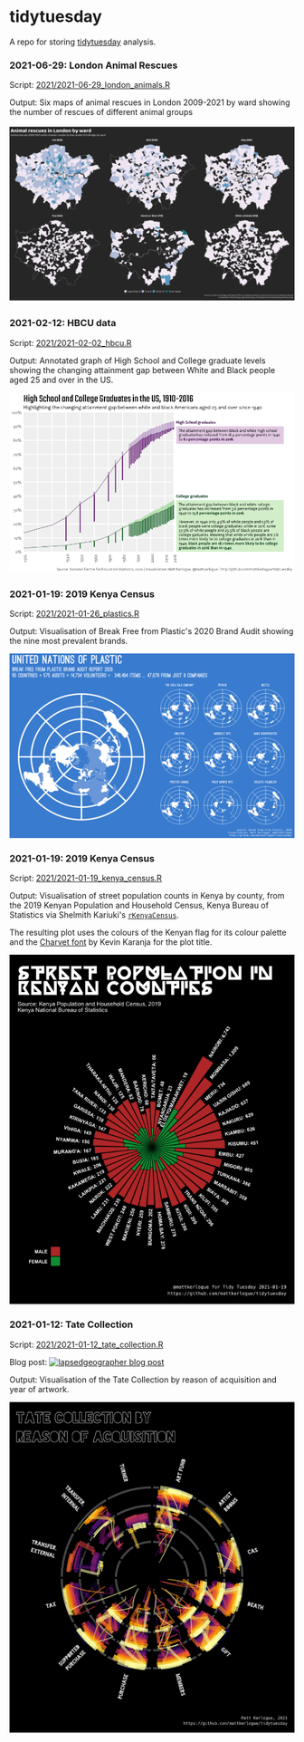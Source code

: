 # tidytuesday
A repo for storing [tidytuesday](https://github.com/rfordatascience/tidytuesday) analysis.

### 2021-06-29: London Animal Rescues

Script: [2021/2021-06-29_london_animals.R](2021/2021-06-29_london_animals.R)

Output: Six maps of animal rescues in London 2009-2021 by ward showing the number of rescues of different animal groups

![](2021/2021-06-29_london_animals.png)


### 2021-02-12: HBCU data

Script: [2021/2021-02-02_hbcu.R](2021/2021-02-02_hbcu.R)

Output: Annotated graph of High School and College graduate levels showing the changing attainment gap between White and Black people aged 25 and over in the US.

![](2021/2021-02-02_hbcu.png)

### 2021-01-19: 2019 Kenya Census

Script: [2021/2021-01-26_plastics.R](2021/2021-01-26_plastics.R)

Output: Visualisation of Break Free from Plastic's 2020 Brand Audit showing the nine most prevalent brands.

![](2021/2021-01-26_plastics.png)

### 2021-01-19: 2019 Kenya Census

Script: [2021/2021-01-19_kenya_census.R](2021/2021-01-12_kenya_census.R)

Output: Visualisation of street population counts in Kenya by county, from the 2019 Kenyan Population and Household Census, Kenya Bureau of Statistics via Shelmith Kariuki's [`rKenyaCensus`](https://github.com/Shelmith-Kariuki/rKenyaCensus).

The resulting plot uses the colours of the Kenyan flag for its colour palette and the [Charvet font](http://www.thisisthenest.com/charveta-typeface-2013) by Kevin Karanja for the plot title.

![](2021/2021-01-19_kenya_census.png)

### 2021-01-12: Tate Collection

Script: [2021/2021-01-12_tate_collection.R](2021/2021-01-12_tate_collection.R)

Blog post: [![lapsedgeographer blog post](https://img.shields.io/badge/lapsedgeographer-post-78e2a0?labelColor=1f222a&logo=data:image/png;base64,iVBORw0KGgoAAAANSUhEUgAAABgAAAAYCAYAAADgdz34AAAAw0lEQVR4Ae3VAQTCQBiG4WEIASDAMECAASBgGAIEgBBCgAGGABCGABBCgCFACCEMQ4BDAAghDOtF4G+pzZ9ie3mAu/sAZzWjoihszJEhQaA9MIVspjmQQZZqDlwh22sOrCAbaQ50EcLgggXsOg8ZHLDBGL0P7rgIkeAE8/pweWu4JWcH2OGpagNEOSLY6GAJWb0B0RZHkP6ArB1oB3404KCPIWKc8S6DGAE8OFaVHmMpZCl8zS8zQo4bJt/6m3141j91B9VY1sFu/yC6AAAAAElFTkSuQmCC)](https://lapsedgeographer.london/2021-01/making-art/)

Output: Visualisation of the Tate Collection by reason of acquisition and year of artwork.

![](2021/2021-01-12_tate_reasons_art_labelled.png)
